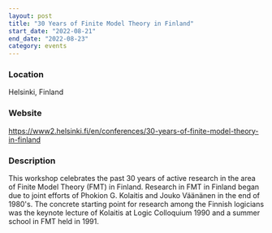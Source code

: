 ```yaml
---
layout: post
title: "30 Years of Finite Model Theory in Finland"
start_date: "2022-08-21"
end_date: "2022-08-23"
category: events
---
```

### Location
Helsinki, Finland

### Website
<https://www2.helsinki.fi/en/conferences/30-years-of-finite-model-theory-in-finland>

### Description
This workshop celebrates the past 30 years of active research in the area of
Finite Model Theory (FMT) in Finland. Research in FMT in Finland began due to
joint efforts of Phokion G. Kolaitis and Jouko Väänänen in the end of 1980's.
The concrete starting point for research among the Finnish logicians was the
keynote lecture of Kolaitis at Logic Colloquium 1990 and a summer school in FMT
held in 1991.
